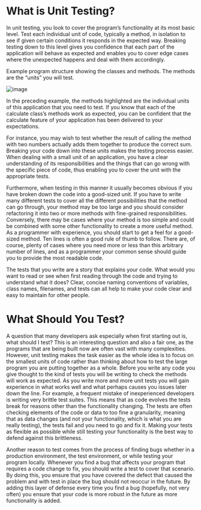 # What is Unit Testing?

In unit testing, you look to cover the program’s functionality at its most basic level. Test each individual unit of code, typically a method, in isolation to see if given certain conditions it responds in the expected way. Breaking testing down to this level gives you confidence that each part of the application will behave as expected and enables you to cover edge cases where the unexpected happens and deal with them accordingly.

 Example program structure showing the classes and methods. The methods are the “units” you will test.
 
 ![image](https://user-images.githubusercontent.com/47218880/61303667-87bcf800-a7ad-11e9-9450-c4647ca4ad12.png)
 
In the preceding example, the methods highlighted are the individual units of this application that you need to test. If you know that each of the calculate class’s methods work as expected, you can be confident that the calculate feature of your application has been delivered to your expectations.

For instance, you may wish to test whether the result of calling the method with two numbers actually adds them together to produce the correct sum. Breaking your code down into these units makes the testing process easier. When dealing with a small unit of an application, you have a clear understanding of its responsibilities and the things that can go wrong with the specific piece of code, thus enabling you to cover the unit with the appropriate tests.

Furthermore, when testing in this manner it usually becomes obvious if you have broken down the code into a good-sized unit. If you have to write many different tests to cover all the different possibilities that the method can go through, your method may be too large and you should consider refactoring it into two or more methods with fine-grained responsibilities. Conversely, there may be cases where your method is too simple and could be combined with some other functionality to create a more useful method. As a programmer with experience, you should start to get a feel for a good-sized method. Ten lines is often a good rule of thumb to follow. There are, of course, plenty of cases where you need more or less than this arbitrary number of lines, and as a programmer your common sense should guide you to provide the most readable code.

The tests that you write are a story that explains your code. What would you want to read or see when first reading through the code and trying to understand what it does? Clear, concise naming conventions of variables, class names, filenames, and tests can all help to make your code clear and easy to maintain for other people.

# What Should You Test?
A question that many developers ask especially when first starting out is, what should I test? This is an interesting question and also a fair one, as the programs that are being built now are often vast with many complexities. However, unit testing makes the task easier as the whole idea is to focus on the smallest units of code rather than thinking about how to test the large program you are putting together as a whole. Before you write any code you give thought to the kind of tests you will be writing to check the methods will work as expected. As you write more and more unit tests you will gain experience in what works well and what perhaps causes you issues later down the line. For example, a frequent mistake of inexperienced developers is writing very brittle test suites. This means that as code evolves the tests break for reasons other than the functionality changing. The tests are often checking elements of the code or data to too fine a granularity, meaning that as data changes (and not your functionality, which is what you are really testing), the tests fail and you need to go and fix it. Making your tests as flexible as possible while still testing your functionality is the best way to defend against this brittleness.

Another reason to test comes from the process of finding bugs whether in a production environment, the test environment, or while testing your program locally. Whenever you find a bug that affects your program that requires a code change to fix, you should write a test to cover that scenario. By doing this, you ensure that you have covered the defect that caused the problem and with test in place the bug should not reoccur in the future. By adding this layer of defense every time you find a bug (hopefully, not very often) you ensure that your code is more robust in the future as more functionality is added.
